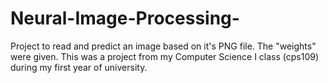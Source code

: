 # Neural-Image-Processing-
Project to read and predict an image based on it's PNG file. The "weights" were given. 
This was a project from my Computer Science I class (cps109) during my first year of university. 
